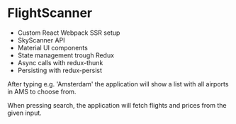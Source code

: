 # FlightScanner

* Custom React Webpack SSR setup
* SkyScanner API 
* Material UI components
* State management trough Redux
* Async calls with redux-thunk
* Persisting with redux-persist

After typing e.g. 'Amsterdam' the application will show a list with all airports in AMS to choose from.

When pressing search, the application will fetch flights and prices from the given input.

